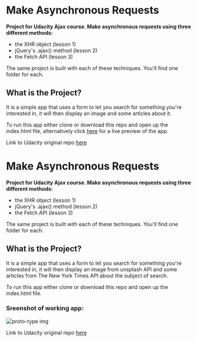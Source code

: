 # Make Asynchronous Requests

**Project for Udacity Ajax course. Make asynchronous requests using three different methods:**

* the XHR object (lesson 1)
* jQuery's .ajax() method (lesson 2)
* the Fetch API (lesson 3)

The same project is built with each of these techniques. You'll find one folder for each.

## What is the Project?

It is a simple app that uses a form to let you search for something you're interested in, it will then display an image and some articles about it.

To run this app either clone or download this repo and open up the index.html file, alternatively click [here](https://foxystoat.github.io/make-asynchronous-requests/) for a live preview of the app.

Link to Udacity original repo [here](https://github.com/udacity/course-ajax)
# Make Asynchronous Requests

**Project for Udacity Ajax course. Make asynchronous requests using three different methods:**

* the XHR object (lesson 1)
* jQuery's .ajax() method (lesson 2)
* the Fetch API (lesson 3)

The same project is built with each of these techniques. You'll find one folder for each.

## What is the Project?

It is a simple app that uses a form to let you search for something you're interested in, it will then display an image from unsplash API and some articles from The New York Times API about the subject of search.

To run this app either clone or download this repo and open up the index.html file.

### Sreenshot of working app:

![proto-type img](assets/design-prototype.png "Prototype used from Google Udacity fewd track")


Link to Udacity original repo [here](https://github.com/udacity/course-ajax)